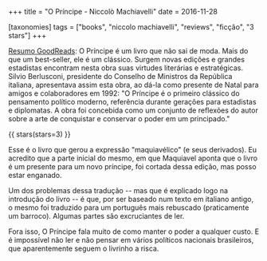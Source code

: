 +++
title = "O Príncipe - Niccolò Machiavelli"
date = 2016-11-28

[taxonomies]
tags = ["books", "niccolo machiavelli", "reviews", "ficção", "3 stars"]
+++

[Resumo GoodReads](https://www.goodreads.com/book/show/28551872-o-pr-ncipe):
O Príncipe é um livro que não sai de moda. Mais do que um best-seller, ele é
um clássico. Surgem novas edições e grandes estadistas encontram nesta obra
suas virtudes literárias e estratégicas. Silvio Berlusconi, presidente do
Conselho de Ministros da República italiana, apresentava assim esta obra, ao
dá-la como presente de Natal para amigos e colaboradores em 1992: "O Príncipe
é o primeiro clássico do pensamento político moderno, referência durante
gerações para estadistas e diplomatas. A obra foi concebida como um conjunto
de reflexões do autor sobre a arte de conquistar e conservar o poder em um
principado."


{{ stars(stars=3) }}

Esse é o livro que gerou a expressão "maquiavélico" (e seus derivados). Eu
acredito que a parte inicial do mesmo, em que Maquiavel aponta que o livro é
um presente para um novo príncipe, foi cortada dessa edição, mas posso estar
enganado.

Um dos problemas dessa tradução -- mas que é explicado logo na introdução do
livro -- é que, por ser baseado num texto em italiano antigo, o mesmo foi
traduzido para um português mais rebuscado (praticamente um barroco). Algumas
partes são excruciantes de ler.

Fora isso, O Príncipe fala muito de como manter o poder a qualquer custo. E é
impossível não ler e não pensar em vários políticos nacionais brasileiros, que
aparentemente seguem o livrinho a risca.
